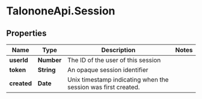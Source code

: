# TalononeApi.Session

## Properties
Name | Type | Description | Notes
------------ | ------------- | ------------- | -------------
**userId** | **Number** | The ID of the user of this session | 
**token** | **String** | An opaque session identifier | 
**created** | **Date** | Unix timestamp indicating when the session was first created. | 


